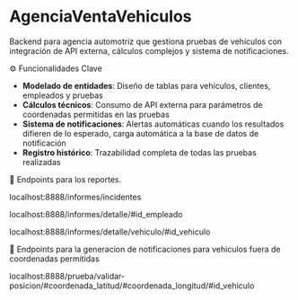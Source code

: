 # AgenciaVentaVehiculos
Backend para agencia automotriz que gestiona pruebas de vehículos con integración de API externa, cálculos complejos y sistema de notificaciones.


⚙️ Funcionalidades Clave
- **Modelado de entidades**: Diseño de tablas para vehículos, clientes, empleados y pruebas
- **Cálculos técnicos**: Consumo de API externa para parámetros de coordenadas permitidas en las pruebas
- **Sistema de notificaciones**: Alertas automáticas cuando los resultados difieren de lo esperado, carga automática a la base de datos de notificación
- **Registro histórico**: Trazabilidad completa de todas las pruebas realizadas


📡 Endpoints para los reportes.

localhost:8888/informes/incidentes

localhost:8888/informes/detalle/#id_empleado

localhost:8888/informes/detalle/vehiculo/#id_vehiculo

🧪 Endpoints para la generacion de notificaciones para vehiculos fuera de coordenadas permitidas


localhost:8888/prueba/validar-posicion/#coordenada_latitud/#coordenada_longitud/#id_vehiculo

